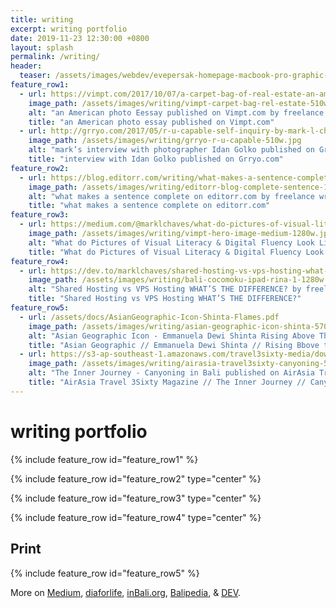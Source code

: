 ```yaml
---
title: writing
excerpt: writing portfolio
date: 2019-11-23 12:30:00 +0800
layout: splash
permalink: /writing/
header:
  teaser: /assets/images/webdev/evepersak-homepage-macbook-pro-graphic-300w.jpg
feature_row1:
  - url: https://vimpt.com/2017/10/07/a-carpet-bag-of-real-estate-an-american-confessional/
    image_path: /assets/images/writing/vimpt-carpet-bag-rel-estate-510w.jpg
    alt: "an American photo Eessay published on Vimpt.com by freelance writer mark l chaves"
    title: "an American photo essay published on Vimpt.com"
  - url: http://grryo.com/2017/05/r-u-capable-self-inquiry-by-mark-l-chaves/
    image_path: /assets/images/writing/grryo-r-u-capable-510w.jpg
    alt: "mark’s interview with photographer Idan Golko published on Grryo.com by freelance writer mark l chaves"
    title: "interview with Idan Golko published on Grryo.com"
feature_row2:
  - url: https://blog.editorr.com/writing/what-makes-a-sentence-complete
    image_path: /assets/images/writing/editorr-blog-complete-sentence-1280w.jpg
    alt: "what makes a sentence complete on editorr.com by freelance writer mark l chaves"
    title: "what makes a sentence complete on editorr.com"
feature_row3:
  - url: https://medium.com/@marklchaves/what-do-pictures-of-visual-literacy-digital-fluency-look-like-fbec00b2c591
    image_path: /assets/images/writing/vimpt-hero-image-medium-1280w.jpg
    alt: "What do Pictures of Visual Literacy & Digital Fluency Look Like? by freelance writer mark l chaves"
    title: "What do Pictures of Visual Literacy & Digital Fluency Look Like?"
feature_row4:
  - url: https://dev.to/marklchaves/shared-hosting-vs-vps-hosting-what-s-the-difference-oj5
    image_path: /assets/images/writing/bali-cocomoku-ipad-rina-1-1280w.jpg
    alt: "Shared Hosting vs VPS Hosting WHAT’S THE DIFFERENCE? by freelance writer mark l chaves"
    title: "Shared Hosting vs VPS Hosting WHAT’S THE DIFFERENCE?"
feature_row5:
  - url: /assets/docs/AsianGeographic-Icon-Shinta-Flames.pdf
    image_path: /assets/images/writing/asian-geographic-icon-shinta-570w.jpg
    alt: "Asian Geographic Icon - Emmanuela Dewi Shinta Rising Above The Flames by freelance writer mark l chaves"
    title: "Asian Geographic // Emmanuela Dewi Shinta // Rising Bbove the Flames"
  - url: https://s3-ap-southeast-1.amazonaws.com/travel3sixty-media/download/magazines/2016/May/files/assets/basic-html/index.html#68
    image_path: /assets/images/writing/airasia-travel3sixty-canyoning-570w.jpg
    alt: "The Inner Journey - Canyoning in Bali published on AirAsia Travel 3Sixty Magazine by freelance writer mark l chaves"
    title: "AirAsia Travel 3Sixty Magazine // The Inner Journey // Canyoning in Bali"
---
```

# writing portfolio

{% include feature_row id="feature_row1" %}

{% include feature_row id="feature_row2" type="center" %}

{% include feature_row id="feature_row3" type="center" %}

{% include feature_row id="feature_row4" type="center" %}

## Print
{% include feature_row id="feature_row5" %}

More on [Medium](https://medium.com/@marklchaves), [diaforlife](http://diaforlife.com/authors/123), [inBali.org](http://www.inbali.org/author/mark_chaves/), [Balipedia](https://balipedia.com/profile/marklchaves), & [DEV](https://dev.to/marklchaves).